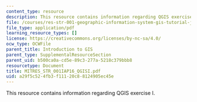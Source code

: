 ```yaml
---
content_type: resource
description: This resource contains information regarding QGIS exercise I.
file: /courses/res-str-001-geographic-information-system-gis-tutorial-january-iap-2016/a29f5c524fb3f11120c88124905ec45e_MITRES_STR_001IAP16_QGISI.pdf
file_type: application/pdf
learning_resource_types: []
license: https://creativecommons.org/licenses/by-nc-sa/4.0/
ocw_type: OCWFile
parent_title: Introduction to GIS
parent_type: SupplementalResourceSection
parent_uid: b500ca0a-cd5e-89c3-277a-5218c379bbb8
resourcetype: Document
title: MITRES_STR_001IAP16_QGISI.pdf
uid: a29f5c52-4fb3-f111-20c8-8124905ec45e
---
```

This resource contains information regarding QGIS exercise I.